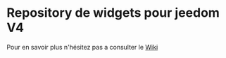 # Repository de widgets pour jeedom V4
Pour en savoir plus n'hésitez pas a consulter le [Wiki](https://github.com/Desaydrone/jeedom_v4_widget/wiki) 


